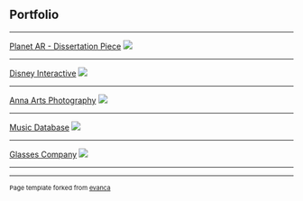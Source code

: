 ## Portfolio

---



[Planet AR - Dissertation Piece](/planetar)
<img src="images/dummy_thumbnail.jpg?raw=true"/>

---
[Disney Interactive](/disneyinteractive)
<img src="images/dummy_thumbnail.jpg?raw=true"/>

---
[Anna Arts Photography](/annarts)
<img src="images/dummy_thumbnail.jpg?raw=true"/>

---

[Music Database](http://example.com/)
<img src="images/dummy_thumbnail.jpg?raw=true"/>

---

[Glasses Company](http://example.com/)
<img src="images/dummy_thumbnail.jpg?raw=true"/>

---






---
<p style="font-size:11px">Page template forked from <a href="https://github.com/evanca/quick-portfolio">evanca</a></p>
<!-- Remove above link if you don't want to attibute -->
